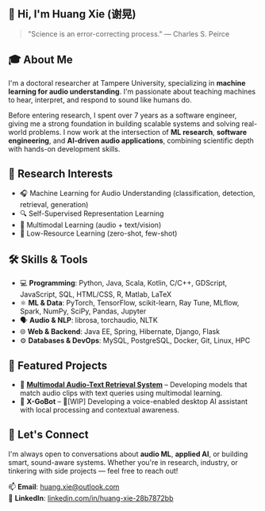 ## 👋 Hi, I'm Huang Xie (谢晃)
> "Science is an error-correcting process."
> — Charles S. Peirce

## 🎓 About Me
I'm a doctoral researcher at Tampere University, specializing in **machine learning for audio understanding**. I'm passionate about teaching machines to hear, interpret, and respond to sound like humans do.

Before entering research, I spent over 7 years as a software engineer, giving me a strong foundation in building scalable systems and solving real-world problems. I now work at the intersection of **ML research**, **software engineering**, and **AI-driven audio applications**, combining scientific depth with hands-on development skills.

## 🧠 Research Interests
- 🎧 Machine Learning for Audio Understanding (classification, detection, retrieval, generation)
- 🔍 Self-Supervised Representation Learning
- 🔄 Multimodal Learning (audio + text/vision)
- 🧩 Low-Resource Learning (zero-shot, few-shot)

## 🛠️ Skills & Tools
- 💻 **Programming**: Python, Java, Scala, Kotlin, C/C++, GDScript, JavaScript, SQL, HTML/CSS, R, Matlab, LaTeX
- ⚛️ **ML & Data**: PyTorch, TensorFlow, scikit-learn, Ray Tune, MLflow, Spark, NumPy, SciPy, Pandas, Jupyter
- 🗣️ **Audio & NLP**: librosa, torchaudio, NLTK
- 🌐 **Web & Backend**: Java EE, Spring, Hibernate, Django, Flask
- ⚙️ **Databases & DevOps**: MySQL, PostgreSQL, Docker, Git, Linux, HPC

## 🧪 Featured Projects
- 🔎 [**Multimodal Audio-Text Retrieval System**](https://github.com/xieh97/text-audio-retrieval) – Developing models that match audio clips with text queries using multimodal learning.
- 🤖 **X-GoBot** – 🔧[WIP] Developing a voice-enabled desktop AI assistant with local processing and contextual awareness.

## 💬 Let's Connect
I'm always open to conversations about **audio ML**, **applied AI**, or building smart, sound-aware systems. Whether you're in research, industry, or tinkering with side projects — feel free to reach out!

📫 **Email**: huang.xie@outlook.com  
🔗 **LinkedIn**: [linkedin.com/in/huang-xie-28b7872bb](https://linkedin.com/in/huang-xie-28b7872bb/)
